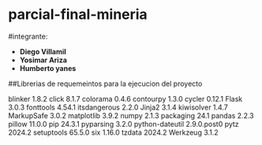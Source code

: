 # parcial-final-mineria

#integrante:
- **Diego Villamil**
- **Yosimar Ariza**
- **Humberto yanes**

##Librerias de requemeintos para la ejecucion del proyecto

blinker         1.8.2
click           8.1.7
colorama        0.4.6
contourpy       1.3.0
cycler          0.12.1
Flask           3.0.3
fonttools       4.54.1
itsdangerous    2.2.0
Jinja2          3.1.4
kiwisolver      1.4.7
MarkupSafe      3.0.2
matplotlib      3.9.2
numpy           2.1.3
packaging       24.1
pandas          2.2.3
pillow          11.0.0
pip             24.3.1
pyparsing       3.2.0
python-dateutil 2.9.0.post0
pytz            2024.2
setuptools      65.5.0
six             1.16.0
tzdata          2024.2
Werkzeug        3.1.2

